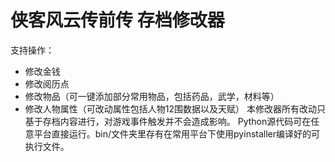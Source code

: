 # 侠客风云传前传 存档修改器
支持操作：
* 修改金钱
* 修改阅历点
* 修改物品（可一键添加部分常用物品，包括药品，武学，材料等）
* 修改人物属性（可改动属性包括人物12围数据以及天赋）
本修改器所有改动只基于存档内容进行，对游戏事件触发并不会造成影响。
Python源代码可在任意平台直接运行。bin/文件夹里存有在常用平台下使用pyinstaller编译好的可执行文件。